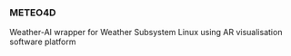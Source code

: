 ### METEO4D
Weather-AI wrapper for Weather Subsystem Linux using AR visualisation software platform
